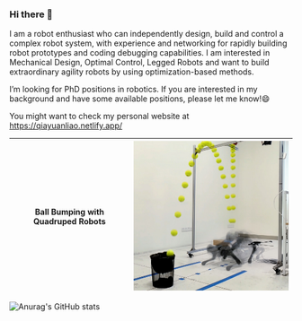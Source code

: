 ### Hi there 👋

I am a robot enthusiast who can independently design, build and control a complex robot system, with experience and networking for rapidly building robot prototypes and coding debugging capabilities. I am interested in  Mechanical Design, Optimal Control, Legged Robots and want to build extraordinary agility robots by using optimization-based methods.

I’m looking for PhD positions in robotics. If you are interested in my background and have some available positions, please let me know!😄️

You might want to check my personal website at https://qiayuanliao.netlify.app/

| Ball Bumping with Quadruped Robots | <img src="assets/bbq.jpg" alt="fast-dv" width=400 />  |
|---|---|

![Anurag's GitHub stats](https://github-readme-stats.vercel.app/api?username=qiayuanliao&include_all_commits=true&show_icons=true&count_private=true&hide_rank=true)
